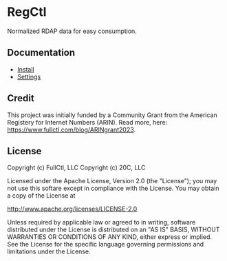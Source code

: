 # RegCtl

Normalized RDAP data for easy consumption.

## Documentation

- [Install](docs/install.md)
- [Settings](docs/settings.md)

## Credit

This project was initially funded by a Community Grant from the American Registery for Internet Numbers (ARIN). Read more, here: https://www.fullctl.com/blog/ARINgrant2023.

## License

Copyright (c) FullCtl, LLC
Copyright (c) 20C, LLC

Licensed under the Apache License, Version 2.0 (the "License"); you may not use this softare except in compliance with the License. You may obtain a copy of the License at

http://www.apache.org/licenses/LICENSE-2.0

Unless required by applicable law or agreed to in writing, software distributed under the License is distributed on an "AS IS" BASIS, WITHOUT WARRANTIES OR CONDITIONS OF ANY KIND, either express or implied. See the License for the specific language governing permissions and limitations under the License.